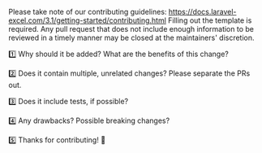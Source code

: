 Please take note of our contributing guidelines: https://docs.laravel-excel.com/3.1/getting-started/contributing.html
Filling out the template is required. Any pull request that does not include enough information to be reviewed in a timely manner may be closed at the maintainers' discretion.

1️⃣ Why should it be added? What are the benefits of this change?

2️⃣ Does it contain multiple, unrelated changes? Please separate the PRs out.

3️⃣ Does it include tests, if possible?

4️⃣ Any drawbacks? Possible breaking changes?

5️⃣ Thanks for contributing! 🙌
